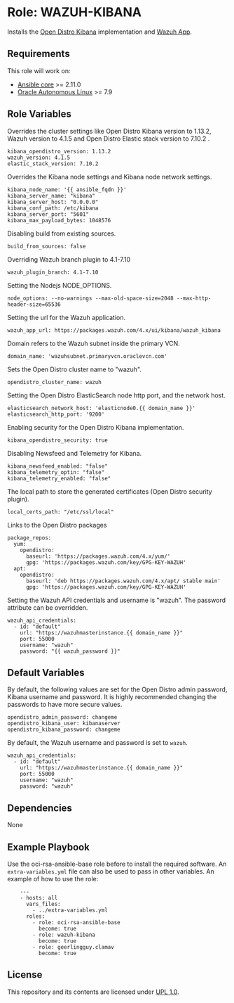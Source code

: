 Role: WAZUH-KIBANA
=========

Installs the [Open Distro Kibana](https://opendistro.github.io/for-elasticsearch-docs/docs/kibana/) 
implementation and [Wazuh App](https://github.com/wazuh/wazuh-kibana-app).

Requirements
------------

This role will work on:

- [Ansible core](https://docs.ansible.com/ansible-core/devel/index.html) >= 2.11.0
- [Oracle Autonomous Linux](https://www.oracle.com/linux/autonomous-linux/) >= 7.9

Role Variables
--------------

Overrides the cluster settings like Open Distro Kibana version to 1.13.2, Wazuh version to 4.1.5 and Open Distro Elastic
stack version to 7.10.2 .
```
kibana_opendistro_version: 1.13.2
wazuh_version: 4.1.5
elastic_stack_version: 7.10.2
```

Overrides the Kibana node settings and Kibana node network settings.
```
kibana_node_name: '{{ ansible_fqdn }}'
kibana_server_name: "kibana"
kibana_server_host: "0.0.0.0"
kibana_conf_path: /etc/kibana
kibana_server_port: "5601"
kibana_max_payload_bytes: 1048576
```

Disabling build from existing sources.
``` 
build_from_sources: false
```

Overriding Wazuh branch plugin to 4.1-7.10
```
wazuh_plugin_branch: 4.1-7.10
```

Setting the Nodejs NODE_OPTIONS.
```
node_options: --no-warnings --max-old-space-size=2048 --max-http-header-size=65536
```

Setting the url for the Wazuh application.
```
wazuh_app_url: https://packages.wazuh.com/4.x/ui/kibana/wazuh_kibana
```

Domain refers to the Wazuh subnet inside the primary VCN.
```
domain_name: 'wazuhsubnet.primaryvcn.oraclevcn.com'
```

Sets the Open Distro cluster name to "wazuh".
```
opendistro_cluster_name: wazuh
```

Setting the Open Distro ElasticSearch node http port, and the network host.
```
elasticsearch_network_host: 'elasticnode0.{{ domain_name }}'
elasticsearch_http_port: '9200'
```

Enabling security for the Open Distro Kibana implementation.
```
kibana_opendistro_security: true
```

Disabling Newsfeed and Telemetry for Kibana.
```
kibana_newsfeed_enabled: "false"
kibana_telemetry_optin: "false"
kibana_telemetry_enabled: "false"
```

The local path to store the generated certificates (Open Distro security plugin).
```
local_certs_path: "/etc/ssl/local"
```

Links to the Open Distro packages
```
package_repos:
  yum:
    opendistro:
      baseurl: 'https://packages.wazuh.com/4.x/yum/'
      gpg: 'https://packages.wazuh.com/key/GPG-KEY-WAZUH'
  apt:
    opendistro:
      baseurl: 'deb https://packages.wazuh.com/4.x/apt/ stable main'
      gpg: 'https://packages.wazuh.com/key/GPG-KEY-WAZUH'
```
Setting the Wazuh API credentials and username is "wazuh". The password attribute can be overridden.
```
wazuh_api_credentials:
  - id: "default"
    url: "https://wazuhmasterinstance.{{ domain_name }}"
    port: 55000
    username: "wazuh"
    password: "{{ wazuh_password }}"
```

Default Variables
------------
By default, the following values are set for the Open Distro admin password, Kibana username and password. It is highly
recommended changing the passwords to have more secure values.

```
opendistro_admin_password: changeme
opendistro_kibana_user: kibanaserver
opendistro_kibana_password: changeme
```
By default, the Wazuh username and password is set to `wazuh`.
```
wazuh_api_credentials:
  - id: "default"
    url: "https://wazuhmasterinstance.{{ domain_name }}"
    port: 55000
    username: "wazuh"
    password: "wazuh"
```

Dependencies
------------

None

Example Playbook
----------------

Use the oci-rsa-ansible-base role before to install the required software. An `extra-variables.yml` file can also be used 
to pass in other variables. An example of how to use the role:
```
    ---
    - hosts: all
      vars_files: 
        - ../extra-variables.yml
      roles: 
        - role: oci-rsa-ansible-base
          become: true
        - role: wazuh-kibana
          become: true
        - role: geerlingguy.clamav
          become: true
```


## License
This repository and its contents are licensed under [UPL 1.0](https://opensource.org/licenses/UPL).